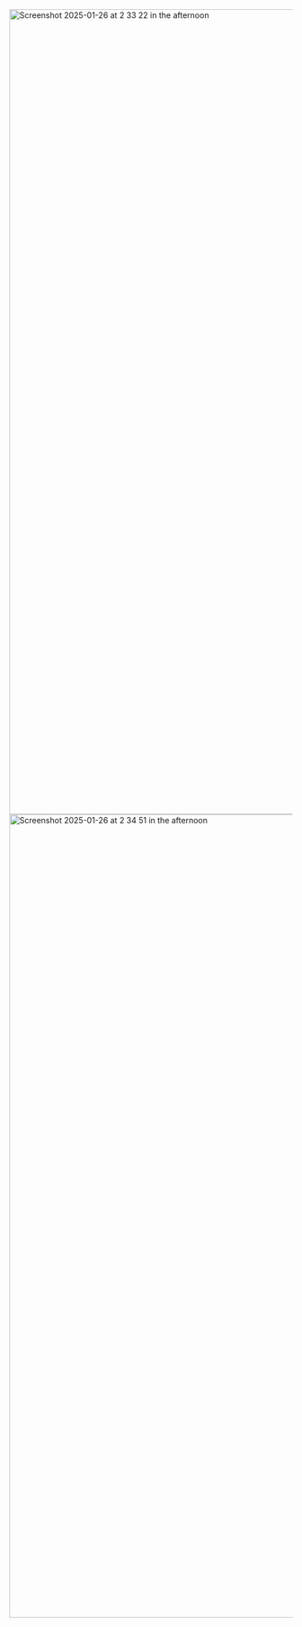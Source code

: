 <img width="1433" alt="Screenshot 2025-01-26 at 2 33 22 in the afternoon" src="https://github.com/user-attachments/assets/d168539a-693f-4459-904b-c97c95a6bf3f" />
<img width="1430" alt="Screenshot 2025-01-26 at 2 34 51 in the afternoon" src="https://github.com/user-attachments/assets/3220468b-1a52-471c-9eb6-bd68338693e3" />
